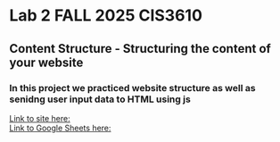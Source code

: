 # Lab 2 FALL 2025 CIS3610
## Content Structure - Structuring the content of your website
### In this project we practiced website structure as well as senidng user input data to HTML using js
[Link to site here:](https://dylanmsnyder.github.io/lab2-site-cis3610/)  
[Link to Google Sheets here:](https://docs.google.com/spreadsheets/d/1scO6pugK0SDRTN-FFXrwc_TzcbS96MBt826VqZ9TUUU/edit?usp=sharing)
